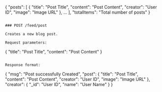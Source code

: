 {
  "posts": [
    {
      "title": "Post Title",
      "content": "Post Content",
      "creator": "User ID",
      "image": "Image URL"
    },
    ...
  ],
  "totalItems": "Total number of posts"
}
```

### POST /feed/post

Creates a new blog post.

Request parameters:

```
{
  "title": "Post Title",
  "content": "Post Content"
}
```

Response format:

```
{
  "msg": "Post successfully Created",
  "post": {
    "title": "Post Title",
    "content": "Post Content",
    "creator": "User ID",
    "image": "Image URL"
  },
  "creator": {
    "_id": "User ID",
    "name": "User Name"
  }
}
